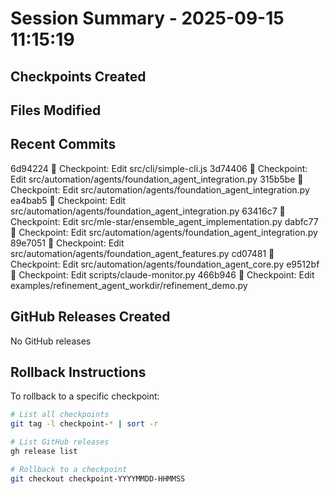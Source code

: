 # Session Summary - 2025-09-15 11:15:19

## Checkpoints Created


## Files Modified


## Recent Commits
6d94224 🔖 Checkpoint: Edit src/cli/simple-cli.js
3d74406 🔖 Checkpoint: Edit src/automation/agents/foundation_agent_integration.py
315b5be 🔖 Checkpoint: Edit src/automation/agents/foundation_agent_integration.py
ea4bab5 🔖 Checkpoint: Edit src/automation/agents/foundation_agent_integration.py
63416c7 🔖 Checkpoint: Edit src/mle-star/ensemble_agent_implementation.py
dabfc77 🔖 Checkpoint: Edit src/automation/agents/foundation_agent_integration.py
89e7051 🔖 Checkpoint: Edit src/automation/agents/foundation_agent_features.py
cd07481 🔖 Checkpoint: Edit src/automation/agents/foundation_agent_core.py
e9512bf 🔖 Checkpoint: Edit scripts/claude-monitor.py
466b946 🔖 Checkpoint: Edit examples/refinement_agent_workdir/refinement_demo.py

## GitHub Releases Created
No GitHub releases

## Rollback Instructions
To rollback to a specific checkpoint:
```bash
# List all checkpoints
git tag -l checkpoint-* | sort -r

# List GitHub releases
gh release list

# Rollback to a checkpoint
git checkout checkpoint-YYYYMMDD-HHMMSS
```
